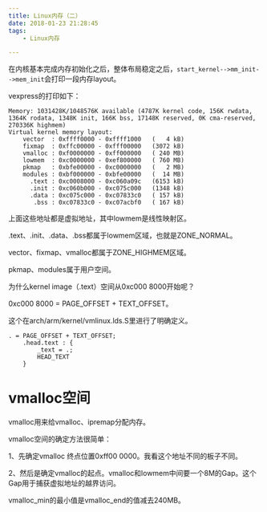 ```yaml
---
title: Linux内存（二）
date: 2018-01-23 21:28:45
tags:
	- Linux内存

---
```




在内核基本完成内存初始化之后，整体布局稳定之后，`start_kernel-->mm_init-->mem_init`会打印一段内存layout。

vexpress的打印如下：

```
Memory: 1031428K/1048576K available (4787K kernel code, 156K rwdata, 1364K rodata, 1348K init, 166K bss, 17148K reserved, 0K cma-reserved, 270336K highmem)
Virtual kernel memory layout:
    vector  : 0xffff0000 - 0xffff1000   (   4 kB)
    fixmap  : 0xffc00000 - 0xfff00000   (3072 kB)
    vmalloc : 0xf0000000 - 0xff000000   ( 240 MB)
    lowmem  : 0xc0000000 - 0xef800000   ( 760 MB)
    pkmap   : 0xbfe00000 - 0xc0000000   (   2 MB)
    modules : 0xbf000000 - 0xbfe00000   (  14 MB)
      .text : 0xc0008000 - 0xc060a09c   (6153 kB)
      .init : 0xc060b000 - 0xc075c000   (1348 kB)
      .data : 0xc075c000 - 0xc07833c0   ( 157 kB)
       .bss : 0xc07833c0 - 0xc07acbf0   ( 167 kB)
```

上面这些地址都是虚拟地址，其中lowmem是线性映射区。

.text、.init、.data、.bss都属于lowmem区域，也就是ZONE_NORMAL。

vector、fixmap、vmalloc都属于ZONE_HIGHMEM区域。

pkmap、modules属于用户空间。



为什么kernel image（.text）空间从0xc000 8000开始呢？

0xc000 8000 = PAGE_OFFSET + TEXT_OFFSET。

这个在arch/arm/kernel/vmlinux.lds.S里进行了明确定义。

```
. = PAGE_OFFSET + TEXT_OFFSET;
	.head.text : {
		_text = .;
		HEAD_TEXT
	}
```



# vmalloc空间

vmalloc用来给vmalloc、ipremap分配内存。

vmalloc空间的确定方法很简单：

1、先确定vmalloc 终点位置0xff00 0000。我看这个地址不同的板子不同。

2、然后是确定vmalloc的起点。vmalloc和lowmem中间要一个8M的Gap。这个Gap用于捕获虚拟地址的越界访问。

vmalloc_min的最小值是vmalloc_end的值减去240MB。

